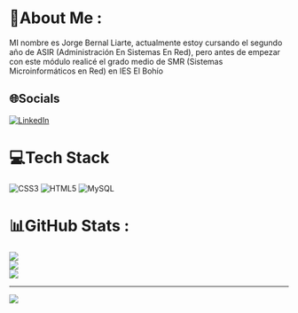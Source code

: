 # 💫About Me :
MI nombre es Jorge Bernal Liarte, actualmente estoy cursando el segundo año de ASIR (Administración En Sistemas En Red), pero antes de empezar con este módulo realicé el grado medio de SMR (Sistemas Microinformáticos en Red) en IES El Bohío

## 🌐Socials
[![LinkedIn](https://img.shields.io/badge/LinkedIn-%230077B5.svg?logo=linkedin&logoColor=white)](https://linkedin.com/in/Jorge-Bernal-Liarte) 

# 💻Tech Stack
![CSS3](https://img.shields.io/badge/css3-%231572B6.svg?style=for-the-badge&logo=css3&logoColor=white) ![HTML5](https://img.shields.io/badge/html5-%23E34F26.svg?style=for-the-badge&logo=html5&logoColor=white) ![MySQL](https://img.shields.io/badge/mysql-%2300f.svg?style=for-the-badge&logo=mysql&logoColor=white)
# 📊GitHub Stats :
![](https://github-readme-stats.vercel.app/api?username=JorgeBer19&theme=radical&hide_border=false&include_all_commits=false&count_private=false)<br/>
![](https://github-readme-streak-stats.herokuapp.com/?user=JorgeBer19&theme=radical&hide_border=false)<br/>
![](https://github-readme-stats.vercel.app/api/top-langs/?username=JorgeBer19&theme=radical&hide_border=false&include_all_commits=false&count_private=false&layout=compact)

---
[![](https://visitcount.itsvg.in/api?id=JorgeBer19&icon=0&color=0)](https://visitcount.itsvg.in)
